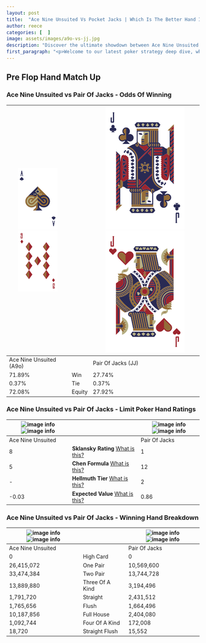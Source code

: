 ```yaml
---
layout: post
title:  "Ace Nine Unsuited Vs Pocket Jacks | Which Is The Better Hand In Poker? A Complete Guide"
author: reece
categories: [  ]
image: assets/images/a9o-vs-jj.jpg
description: "Discover the ultimate showdown between Ace Nine Unsuited and Pair Of Jacks in poker! Uncover the odds, strategies, and scenarios where one hand triumphs over the other. Get ready to up your poker game with this thrilling analysis."
first_paragraph: "<p>Welcome to our latest poker strategy deep dive, where we're pitting two distinct hands against each other in a high-stakes showdown: Ace Nine Unsuited vs Pair Of Jacks.</p><p>In the dynamic world of poker, every decision counts, and knowing which hand holds the upper hand is key to your success at the table.</p><p>In this article, we'll dissect these two hands, explore the scenarios where one dominates the other, and equip you with the knowledge to make strategic choices that can tip the odds in your favor.</p><p>Get ready to unravel the intriguing dynamics of these poker hands and elevate your game to new heights.</p>"
---
```




[comment]: # (sp0)

## Pre Flop Hand Match Up

<div class="table hand-ratings" markdown="1"> 



### Ace Nine Unsuited vs Pair Of Jacks - Odds Of Winning


    
| ![image info](assets/images/hand1/A.png) ![image info](assets/images/hand1/9o.png) |  | ![image info](assets/images/hand2/J.png) ![image info](assets/images/hand2/Jo.png) |
| -------- | -------- | -------- |
| Ace Nine Unsuited (A9o) |  | Pair Of Jacks (JJ) |
| 71.89% | Win | 27.74% |
| 0.37% | Tie | 0.37% |
| 72.08% | Equity | 27.92% |




[comment]: # (sp1)



### Ace Nine Unsuited vs Pair Of Jacks - Limit Poker Hand Ratings


    
| ![image info](https://www.riverpairs.com/assets/images/hand1/A.png) ![image info](https://www.riverpairs.com/assets/images/hand1/9o.png) |  | ![image info](https://www.riverpairs.com/assets/images/hand2/J.png) ![image info](https://www.riverpairs.com/assets/images/hand2/Jo.png) |
| -------- | -------- | -------- |
| Ace Nine Unsuited |  | Pair Of Jacks |
| 8 | **Sklansky Rating** [What is this?](/sklansky-rating-explained) | 1 |
| 5 | **Chen Formula** [What is this?](/chen-formula-explained) | 12 |
| - | **Hellmuth Tier** [What is this?](/Hellmuth-tier-explained) | 2 |
| -0.03 | **Expected Value** [What is this?](/expected-value-explained) | 0.86 |




[comment]: # (sp2)



### Ace Nine Unsuited vs Pair Of Jacks - Winning Hand Breakdown


    
| ![image info](https://www.riverpairs.com/assets/images/hand1/A.png) ![image info](https://www.riverpairs.com/assets/images/hand1/9o.png) |  | ![image info](https://www.riverpairs.com/assets/images/hand2/J.png) ![image info](https://www.riverpairs.com/assets/images/hand2/Jo.png) |
| -------- | -------- | -------- |
| Ace Nine Unsuited |  | Pair Of Jacks |
| 0 | High Card | 0 |
| 26,415,072 | One Pair | 10,569,600 |
| 33,474,384 | Two Pair | 13,744,728 |
| 13,889,880 | Three Of A Kind | 3,194,496 |
| 1,791,720 | Straight | 2,431,512 |
| 1,765,656 | Flush | 1,664,496 |
| 10,187,856 | Full House | 2,404,080 |
| 1,092,744 | Four Of A Kind | 172,008 |
| 18,720 | Straight Flush | 15,552 |




[comment]: # (sp3)



</div>

[comment]: # (sp4)



[comment]: # (sp5)

